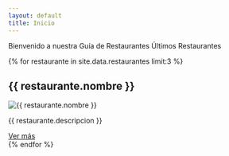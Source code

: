 ```yaml
---
layout: default
title: Inicio
---
```

Bienvenido a nuestra Guía de Restaurantes
Últimos Restaurantes

{% for restaurante in site.data.restaurantes limit:3 %}
<div class="restaurante-teaser">
    <h2>{{ restaurante.nombre }}</h2>
    <img src="{{ restaurante.imagen }}" alt="{{ restaurante.nombre }}">
    <p>{{ restaurante.descripcion }}</p>
    <a href="/restaurantes/{{ restaurante.url }}">Ver más</a>
</div>
{% endfor %}